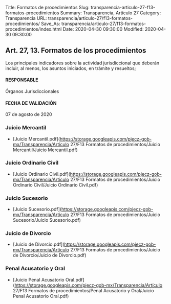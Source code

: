 Title: Formatos de procedimientos
Slug: transparencia-articulo-27-f13-formatos-procedimientos
Summary: Transparencia, Artículo 27
Category: Transparencia
URL: transparencia/articulo-27/f13-formatos-procedimientos/
Save_As: transparencia/articulo-27/f13-formatos-procedimientos/index.html
Date: 2020-04-30 09:30:00
Modified: 2020-04-30 09:30:00


## Art. 27, 13. Formatos de los procedimientos

Los principales indicadores sobre la actividad jurisdiccional que deberán incluir, al menos, los asuntos iniciados, en trámite y resueltos;

#### RESPONSABLE

Órganos Jurisdiccionales

#### FECHA DE VALIDACIÓN

07 de agosto de 2020


### Juicio Mercantil


* [Juicio Mercantil.pdf](https://storage.googleapis.com/pjecz-gob-mx/Transparencia/Artículo 27/F13 Formatos de procedimientos/Juicio Mercantil/Juicio Mercantil.pdf)


### Juicio Ordinario Civil


* [Juicio Ordinario Civil.pdf](https://storage.googleapis.com/pjecz-gob-mx/Transparencia/Artículo 27/F13 Formatos de procedimientos/Juicio Ordinario Civil/Juicio Ordinario Civil.pdf)


### Juicio Sucesorio


* [Juicio Sucesorio.pdf](https://storage.googleapis.com/pjecz-gob-mx/Transparencia/Artículo 27/F13 Formatos de procedimientos/Juicio Sucesorio/Juicio Sucesorio.pdf)


### Juicio de Divorcio


* [Juicio de Divorcio.pdf](https://storage.googleapis.com/pjecz-gob-mx/Transparencia/Artículo 27/F13 Formatos de procedimientos/Juicio de Divorcio/Juicio de Divorcio.pdf)


### Penal Acusatorio y Oral


* [Juicio Penal  Acusatorio Oral.pdf](https://storage.googleapis.com/pjecz-gob-mx/Transparencia/Artículo 27/F13 Formatos de procedimientos/Penal Acusatorio y Oral/Juicio Penal  Acusatorio Oral.pdf)


